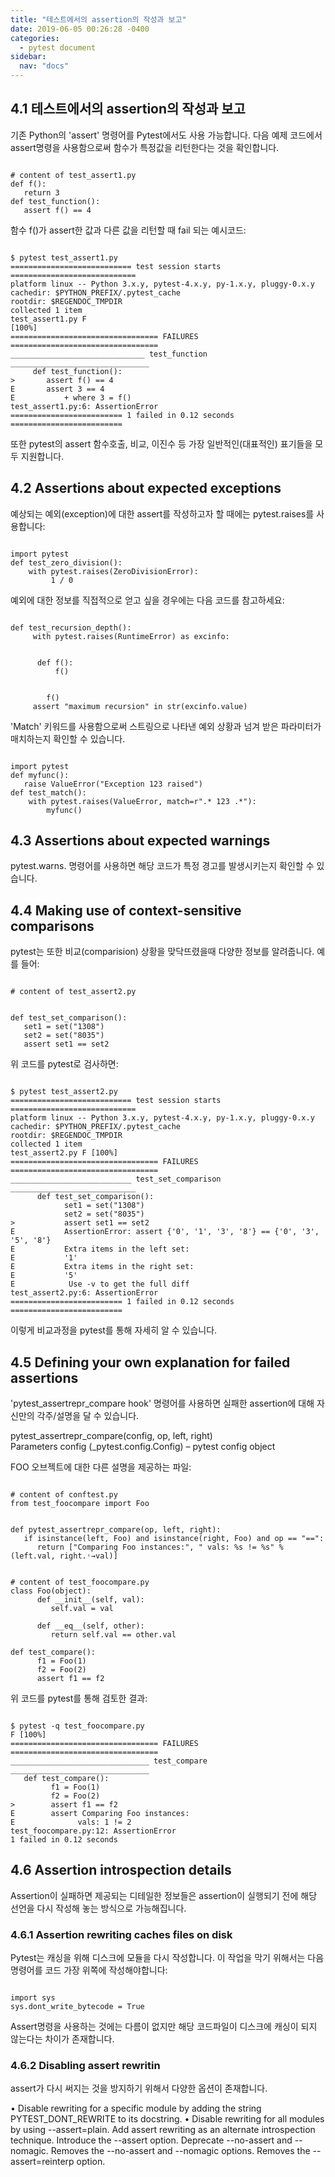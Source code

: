 ```yaml
---
title: "테스트에서의 assertion의 작성과 보고"
date: 2019-06-05 00:26:28 -0400
categories:
  - pytest document
sidebar:
  nav: "docs"
---
```


## 4.1 테스트에서의 assertion의 작성과 보고

기존 Python의 'assert' 명령어를 Pytest에서도 사용 가능합니다.
다음 예제 코드에서 assert명령을 사용함으로써 함수가 특정값을 리턴한다는 것을 확인합니다.

<pre><code>
# content of test_assert1.py
def f():
   return 3
def test_function():
   assert f() == 4
</code></pre>

함수 f()가 assert한 값과 다른 값을 리턴할 때 fail 되는 예시코드:
<pre><code>
$ pytest test_assert1.py
=========================== test session starts ============================
platform linux -- Python 3.x.y, pytest-4.x.y, py-1.x.y, pluggy-0.x.y
cachedir: $PYTHON_PREFIX/.pytest_cache
rootdir: $REGENDOC_TMPDIR
collected 1 item
test_assert1.py F                                                     [100%]
================================= FAILURES =================================
______________________________ test_function _______________________________
     def test_function():
>       assert f() == 4
E       assert 3 == 4
E           + where 3 = f()
test_assert1.py:6: AssertionError
========================= 1 failed in 0.12 seconds =========================
</code></pre>

또한 pytest의 assert 함수호출, 비교, 이진수 등 가장 일반적인(대표적인) 표기들을 모두 지원합니다. 



## 4.2 Assertions about expected exceptions
예상되는 예외(exception)에 대한 assert를 작성하고자 할 때에는 pytest.raises를 사용합니다:
<pre><code>
import pytest
def test_zero_division():
    with pytest.raises(ZeroDivisionError):
         1 / 0
</code></pre>

예외에 대한 정보를 직접적으로 얻고 싶을 경우에는 다음 코드를 참고하세요:
<pre><code>
def test_recursion_depth():
     with pytest.raises(RuntimeError) as excinfo:
     <br>
      def f():
          f()
          <br>
        f()
     assert "maximum recursion" in str(excinfo.value)
</code></pre>

'Match' 키워드를 사용함으로써 스트링으로 나타낸 예외 상황과 넘겨 받은 파라미터가 매치하는지 확인할 수 있습니다.
<pre><code>
import pytest
def myfunc():
   raise ValueError("Exception 123 raised")
def test_match():
    with pytest.raises(ValueError, match=r".* 123 .*"):
        myfunc()
</code></pre>



## 4.3 Assertions about expected warnings
pytest.warns. 명령어를 사용하면 해당 코드가 특정 경고를 발생시키는지 확인할 수 있습니다.


## 4.4 Making use of context-sensitive comparisons
pytest는 또한 비교(comparision) 상황을 맞닥뜨렸을때 다양한 정보를 알려줍니다. 예를 들어:
<pre><code>
# content of test_assert2.py
<br>
def test_set_comparison():
   set1 = set("1308")
   set2 = set("8035")
   assert set1 == set2
</code></pre>

위 코드를 pytest로 검사하면:
<pre><code>
$ pytest test_assert2.py
=========================== test session starts ============================
platform linux -- Python 3.x.y, pytest-4.x.y, py-1.x.y, pluggy-0.x.y
cachedir: $PYTHON_PREFIX/.pytest_cache
rootdir: $REGENDOC_TMPDIR
collected 1 item
test_assert2.py F [100%]
================================= FAILURES =================================
___________________________ test_set_comparison ____________________________
      def test_set_comparison():
            set1 = set("1308")
            set2 = set("8035")
>           assert set1 == set2
E           AssertionError: assert {'0', '1', '3', '8'} == {'0', '3', '5', '8'}
E           Extra items in the left set:
E           '1'
E           Extra items in the right set:
E           '5'
E            Use -v to get the full diff
test_assert2.py:6: AssertionError
========================= 1 failed in 0.12 seconds =========================
</code></pre>

이렇게 비교과정을 pytest를 통해 자세히 알 수 있습니다.


## 4.5 Defining your own explanation for failed assertions
'pytest_assertrepr_compare hook' 명령어를 사용하면 실패한 assertion에 대해 자신만의 각주/설명을 달 수 있습니다.

pytest_assertrepr_compare(config, op, left, right)
<br>
      Parameters config (_pytest.config.Config) – pytest config object
 
FOO 오브젝트에 대한 다른 설명을 제공하는 파일:
<pre><code>
# content of conftest.py
from test_foocompare import Foo


def pytest_assertrepr_compare(op, left, right):
   if isinstance(left, Foo) and isinstance(right, Foo) and op == "==":
      return ["Comparing Foo instances:", " vals: %s != %s" % (left.val, right.˓→val)]
</code></pre>

<pre><code>
# content of test_foocompare.py
class Foo(object):
      def __init__(self, val):
         self.val = val
         
      def __eq__(self, other):
         return self.val == other.val
         
def test_compare():
      f1 = Foo(1)
      f2 = Foo(2)
      assert f1 == f2
</code></pre>

위 코드를 pytest를 통해 검토한 결과:
<pre><code>
$ pytest -q test_foocompare.py
F [100%]
================================= FAILURES =================================
_______________________________ test_compare _______________________________
   def test_compare():
         f1 = Foo(1)
         f2 = Foo(2)
>        assert f1 == f2
E        assert Comparing Foo instances:
E              vals: 1 != 2
test_foocompare.py:12: AssertionError
1 failed in 0.12 seconds
</code></pre>

## 4.6 Assertion introspection details
Assertion이 실패하면 제공되는 디테일한 정보들은 assertion이 실행되기 전에 해당 선언을 다시 작성해 놓는 방식으로 가능해집니다.


### 4.6.1 Assertion rewriting caches files on disk
Pytest는 캐싱을 위해 디스크에 모듈을 다시 작성합니다. 이 작업을 막기 위해서는 다음 명령어를 코드 가장 위쪽에 작성해야합니다:

<pre><code>
import sys
sys.dont_write_bytecode = True
</code></pre>

Assert명령을 사용하는 것에는 다름이 없지만 해당 코드파일이 디스크에 캐싱이 되지 않는다는 차이가 존재합니다.


### 4.6.2 Disabling assert rewritin
assert가 다시 써지는 것을 방지하기 위해서 다양한 옵션이 존재합니다.

• Disable rewriting for a specific module by adding the string PYTEST_DONT_REWRITE to its docstring.
• Disable rewriting for all modules by using --assert=plain.
Add assert rewriting as an alternate introspection technique.
Introduce the --assert option. Deprecate --no-assert and --nomagic.
Removes the --no-assert and --nomagic options. Removes the --assert=reinterp
option.
